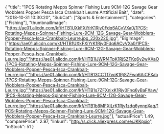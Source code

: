 {
	"title": "1PCS Rotating Mepps Spinner Fishing Lure 9CM-12G Savage Gear Wobblers Popper Pesca Isca Crankbait Leurre Arttificial Bait",
	"date": "2018-10-31 10:30:20",
	"SubCat": ["Sports & Entertainment"],
	"categories": ["Fishing"],
	"thumbnailImage": "https://ae01.alicdn.com/kf/HTB1UXkFXiYrK1Rjy0Fdq6ACvVXa0/1PCS-Rotating-Mepps-Spinner-Fishing-Lure-9CM-12G-Savage-Gear-Wobblers-Popper-Pesca-Isca-Crankbait-Leurre.jpg_220x220.jpg",
	"BigImage": ["https://ae01.alicdn.com/kf/HTB1UXkFXiYrK1Rjy0Fdq6ACvVXa0/1PCS-Rotating-Mepps-Spinner-Fishing-Lure-9CM-12G-Savage-Gear-Wobblers-Popper-Pesca-Isca-Crankbait-Leurre.jpg","https://ae01.alicdn.com/kf/HTB1IJWRf4TpK1RjSZFKq6y2wXXaO/1PCS-Rotating-Mepps-Spinner-Fishing-Lure-9CM-12G-Savage-Gear-Wobblers-Popper-Pesca-Isca-Crankbait-Leurre.jpg","https://ae01.alicdn.com/kf/HTB13CCTf7voK1RjSZFwq6AiCFXab/1PCS-Rotating-Mepps-Spinner-Fishing-Lure-9CM-12G-Savage-Gear-Wobblers-Popper-Pesca-Isca-Crankbait-Leurre.jpg","https://ae01.alicdn.com/kf/HTB1s7ZFXnjxK1Rjy0Fnq6yBaFXaw/1PCS-Rotating-Mepps-Spinner-Fishing-Lure-9CM-12G-Savage-Gear-Wobblers-Popper-Pesca-Isca-Crankbait-Leurre.jpg","https://ae01.alicdn.com/kf/HTB1b8MFXiLrK1Rjy1zdq6ynnpXaq/1PCS-Rotating-Mepps-Spinner-Fishing-Lure-9CM-12G-Savage-Gear-Wobblers-Popper-Pesca-Isca-Crankbait-Leurre.jpg"],
	"actualPrice": 1.49,
	"comparePrice": 2.97,
	"linkurl": "http://s.click.aliexpress.com/e/JKKpxio",
	"inStock": 51
}
